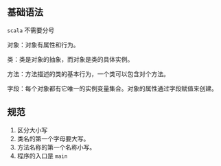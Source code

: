 ## 基础语法

`scala` 不需要分号

对象：对象有属性和行为。

类：类是对象的抽象，而对象是类的具体实例。

方法：方法描述的类的基本行为，一个类可以包含对个方法。

字段：每个对象都有它唯一的实例变量集合。对象的属性通过字段赋值来创建。


## 规范
1. 区分大小写
2. 类名的第一个字母要大写。
3. 方法名称的第一个名称小写。
4. 程序的入口是 `main`